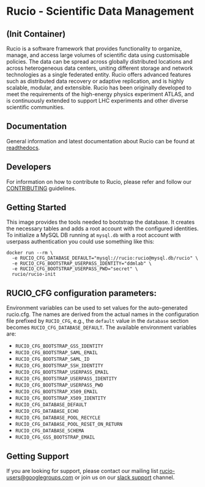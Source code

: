 Rucio - Scientific Data Management
==================================
(Init Container)
----------------

Rucio is a software framework that provides functionality to organize, manage, and access large volumes of scientific data using customisable policies. The data can be spread across globally distributed locations and across heterogeneous data centers, uniting different storage and network technologies as a single federated entity. Rucio offers advanced features such as distributed data recovery or adaptive replication, and is highly scalable, modular, and extensible. Rucio has been originally developed to meet the requirements of the high-energy physics experiment ATLAS, and is continuously extended to support LHC experiments and other diverse scientific communities.

Documentation
-------------

General information and latest documentation about Rucio can be found at [readthedocs](<http://rucio.readthedocs.io>).

Developers
----------

For information on how to contribute to Rucio, please refer and follow our [CONTRIBUTING](<https://github.com/rucio/rucio/blob/master/CONTRIBUTING.rst>) guidelines.

Getting Started
---------------
This image provides the tools needed to bootstrap the database. It creates the necessary tables and adds a root account with the configured identities. To initialize a MySQL DB running at `mysql.db` with a root account with userpass authentication you could use something like this:

    docker run --rm \
      -e RUCIO_CFG_DATABASE_DEFAULT="mysql://rucio:rucio@mysql.db/rucio" \
      -e RUCIO_CFG_BOOTSTRAP_USERPASS_IDENTITY="ddmlab" \
      -e RUCIO_CFG_BOOTSTRAP_USERPASS_PWD="secret" \
      rucio/rucio-init

RUCIO_CFG configuration parameters:
-------------------------------------

Environment variables can be used to set values for the auto-generated rucio.cfg. The names are derived from the actual names in the configuration file prefixed by `RUCIO_CFG`, e.g., the `default` value in the `database` section becomes `RUCIO_CFG_DATABASE_DEFAULT`.
The available environment variables are:

* `RUCIO_CFG_BOOTSTRAP_GSS_IDENTITY`
* `RUCIO_CFG_BOOTSTRAP_SAML_EMAIL`
* `RUCIO_CFG_BOOTSTRAP_SAML_ID`
* `RUCIO_CFG_BOOTSTRAP_SSH_IDENTITY`
* `RUCIO_CFG_BOOTSTRAP_USERPASS_EMAIL`
* `RUCIO_CFG_BOOTSTRAP_USERPASS_IDENTITY`
* `RUCIO_CFG_BOOTSTRAP_USERPASS_PWD`
* `RUCIO_CFG_BOOTSTRAP_X509_EMAIL`
* `RUCIO_CFG_BOOTSTRAP_X509_IDENTITY`
* `RUCIO_CFG_DATABASE_DEFAULT`
* `RUCIO_CFG_DATABASE_ECHO`
* `RUCIO_CFG_DATABASE_POOL_RECYCLE`
* `RUCIO_CFG_DATABASE_POOL_RESET_ON_RETURN`
* `RUCIO_CFG_DATABASE_SCHEMA`
* `RUCIO_CFG_GSS_BOOTSTRAP_EMAIL`

Getting Support
----------------

If you are looking for support, please contact our mailing list rucio-users@googlegroups.com
or join us on our [slack support](<https://rucio.slack.com/messages/#support>) channel.